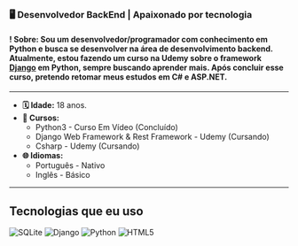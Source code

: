 ### **🖥️ Desenvolvedor BackEnd | Apaixonado por tecnologia**

#### **! Sobre:** Sou um desenvolvedor/programador com conhecimento em Python e busca se desenvolver na área de desenvolvimento backend. Atualmente, estou fazendo um curso na Udemy sobre o framework [Django](https://kenzie.com.br/blog/django/) em Python, sempre buscando aprender mais. Após concluir esse curso, pretendo retomar meus estudos em C# e ASP.NET. 
---

* **🗓️ Idade:** 18 anos.
* **📕 Cursos:**  
    * Python3 - Curso Em Vídeo (Concluído)
    * Django Web Framework & Rest Framework - Udemy (Cursando) 
    * Csharp - Udemy (Cursando)
* **🌐 Idiomas:**  
    * Português - Nativo
    * Inglês - Básico

---

## **Tecnologias que eu uso**
<div style="display: inline-block">
    <img src="https://img.shields.io/badge/sqlite-%2307405e.svg?style=for-the-badge&logo=sqlite&logoColor=white" alt="SQLite">
    <img src="https://img.shields.io/badge/django-%23092E20.svg?style=for-the-badge&logo=django&logoColor=white" alt="Django">
    <img src="https://img.shields.io/badge/python-3670A0?style=for-the-badge&logo=python&logoColor=ffdd54" alt="Python">
    <img src="https://img.shields.io/badge/html5-%23E34F26.svg?style=for-the-badge&logo=html5&logoColor=white" alt="HTML5">
</div>
